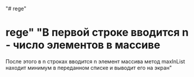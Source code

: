 "# rege" 
# rege" "В первой строке вводится n - число элементов в массиве 
После этого в n строках вводится n элемент массива 
метод maxInList находит минимум в переданном списке и выводит его на экран"